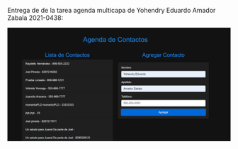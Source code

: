 Entrega de de la tarea agenda multicapa de Yohendry Eduardo Amador Zabala 2021-0438:

![mi captura de pantalla](tarea3.png)
